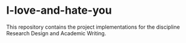 # I-love-and-hate-you
This repository contains the project implementations for the discipline Research Design and Academic Writing.
